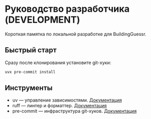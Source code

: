 # Руководство разработчика (DEVELOPMENT)

Короткая памятка по локальной разработке для BuildingGuessr.

## Быстрый старт

Сразу после клонирования установите git-хуки:

```bash
uvx pre-commit install
```

## Инструменты

- uv — управление зависимостями. [Документация](https://docs.astral.sh/uv/)
- ruff — линтер и форматтер. [Документация](https://docs.astral.sh/ruff/)
- pre-commit — инфраструктура git-хуков. [Документация](https://pre-commit.com/)

